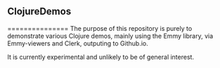 ## ClojureDemos
===============
The purpose of this repository is purely to demonstrate various Clojure demos, mainly using the Emmy library, via Emmy-viewers and Clerk, outputing to Github.io.

It is currently experimental and unlikely to be of general interest.
